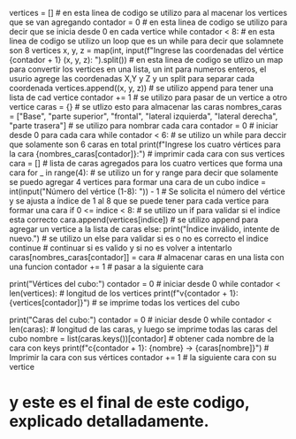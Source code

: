 vertices = [] # en esta linea de codigo se utilizo para al macenar los vertices que se van agregando
contador = 0 # en esta linea de codigo se utilizo para decir que se inicia desde 0 en cada vertice 
while contador < 8: # en esta linea de codigo se utilizo un loop que es un while para decir que solamnete son 8 vertices 
 x, y, z = map(int, input(f"Ingrese las coordenadas del vértice {contador + 1} (x, y, z): ").split()) # en esta linea de codigo se utlizo un map para convertir los vertices en una lista, un int para numeros enteros, el usurio agrege las coordenadas X,Y y Z y  un split para separar cada coordenada
 vertices.append((x, y, z)) # se utilizo append para tener una lista de cad vertice 
 contador += 1 # se utilizo para pasar de un vertice a otro vertice
 caras = {} # se utlizo esto para almacenar las caras 
 nombres_caras = ["Base", "parte superior", "frontal", "lateral izquierda", "lateral derecha", "parte trasera"] # se utilizo para nombrar cada cara
 contador = 0 # iniciar desde 0 para cada cara 
 while contador < 6: # se utilizo un while para deccir que solamente son 6 caras en total
 print(f"Ingrese los cuatro vértices para la cara {nombres_caras[contador]}:") # imprimir cada cara con sus vertices 
  cara = [] # lista de caras agregados para los cuatro vertices que forma una cara
  for _ in range(4): # se utilizo un for y range para decir que solamente se puedo agregar 4 vertices para formar una cara de un cubo
   indice = int(input("Número del vértice (1-8): ")) - 1 # Se solicita el número del vértice y se ajusta a índice de 1 al 8 que se puede tener para cada vertice para formar una cara 
   if 0 <= indice < 8: # se utilizo un if para validar si el indice esta correcto 
   cara.append(vertices[indice]) # se utilizo append para agregar un vertice a la lista de caras 
   else:
            print("Índice inválido, intente de nuevo.") # se utilizo un else para validar si es o no es correcto el indice 
 continue # continuar si es valido y si no es volver a intentarlo
 caras[nombres_caras[contador]] = cara # almacenar caras en una lista con una funcion
 contador += 1 # pasar a la siguiente cara 

 print("Vértices del cubo:")
contador = 0 # iniciar desde 0
while contador < len(vertices):  # longitud de los vertices
    print(f"v{contador + 1}: {vertices[contador]}") # se imprime todas los vertices del cubo

print("Caras del cubo:")
contador = 0 # iniciar desde 0
while contador < len(caras):  # longitud de las caras, y luego se imprime todas las caras del cubo
nombre = list(caras.keys())[contador] # obtener cada nombre de la cara con keys
print(f"c{contador + 1}: {nombre} -> {caras[nombre]}")  # Imprimir la cara con sus vértices
    contador += 1 # la siguiente cara  con su vertice 
# y este es el final de este codigo, explicado detalladamente.

